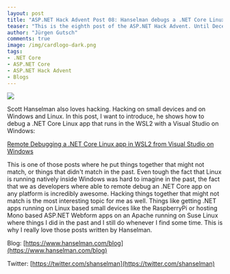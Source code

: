 ```yaml
---
layout: post
title: "ASP.NET Hack Advent Post 08: Hanselman debugs a .NET Core Linux app in WSL2 with VS on Windows"
teaser: "This is the eighth post of the ASP.NET Hack Advent. Until December 24th I'm going to post a link to a good community resource per day and a few lines about it."
author: "Jürgen Gutsch"
comments: true
image: /img/cardlogo-dark.png
tags: 
- .NET Core
- ASP.NET Core
- ASP.NET Hack Advent
- Blogs
---
```


![]({{site.baseurl}}/img/advent/advent.jpg)

Scott Hanselman also loves hacking. Hacking on small devices and on Windows and Linux. In this post, I want to introduce, he shows how to debug a .NET Core Linux app that runs in the WSL2 with a Visual Studio on Windows:

[Remote Debugging a .NET Core Linux app in WSL2 from Visual Studio on Windows](https://www.hanselman.com/blog/RemoteDebuggingANETCoreLinuxAppInWSL2FromVisualStudioOnWindows.aspx)

This is one of those posts where he put things together that might not match, or things that didn't match in the past. Even tough the fact that Linux is running natively inside Windows was hard to imagine in the past, the fact that we as developers where able to remote debug an .NET Core app on any platform is incredibly awesome. Hacking things together that might not match is the most interesting topic for me as well. Things like getting .NET apps running on Linux based small devices like the RaspberryPi or hosting Mono based ASP.NET Webform apps on an Apache running on Suse Linux where things I did in the past and I still do whenever I find some time. This is why I really love those posts written by Hanselman.

Blog: [https://www.hanselman.com/blog](https://www.hanselman.com/blog)

Twitter: [https://twitter.com/shanselman](https://twitter.com/shanselman)